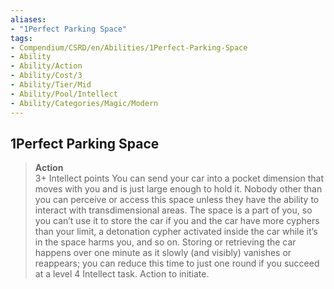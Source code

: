 ```yaml
---
aliases:
- "1Perfect Parking Space"
tags:
- Compendium/CSRD/en/Abilities/1Perfect-Parking-Space
- Ability
- Ability/Action
- Ability/Cost/3
- Ability/Tier/Mid
- Ability/Pool/Intellect
- Ability/Categories/Magic/Modern
---
```


  
## 1Perfect Parking Space
>**Action**  
>3+ Intellect points
You can send your car into a pocket dimension that moves with you and is just large enough to hold it. Nobody other than you can perceive or access this space unless they have the ability to interact with transdimensional areas. The space is a part of you, so you can’t use it to store the car if you and the car have more cyphers than your limit, a detonation cypher activated inside the car while it’s in the space harms you, and so on. Storing or retrieving the car happens over one minute as it slowly (and visibly) vanishes or reappears; you can reduce this time to just one round if you succeed at a level 4 Intellect task. Action to initiate.



